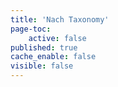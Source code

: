 ```yaml
---
title: 'Nach Taxonomy'
page-toc:
    active: false
published: true
cache_enable: false
visible: false 
---
```


